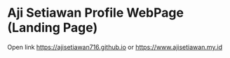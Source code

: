 # Aji Setiawan Profile WebPage (Landing Page)

Open link https://ajisetiawan716.github.io or https://www.ajisetiawan.my.id
